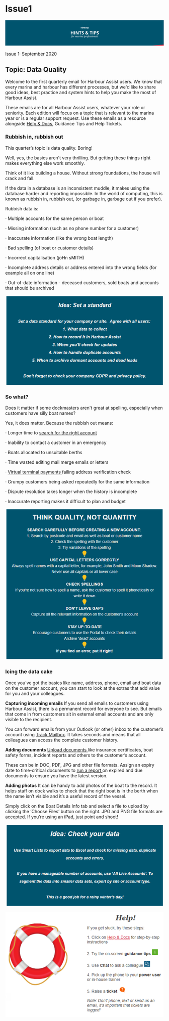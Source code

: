 # Issue1

![image-20201021163359347](../.gitbook/assets/image-20201021163359347.png)

Issue 1: September 2020

## Topic: Data Quality

Welcome to the first quarterly email for Harbour Assist users. We know that every marina and harbour has different processes, but we'd like to share good ideas, best practice and system hints to help you make the most of Harbour Assist.

These emails are for all Harbour Assist users, whatever your role or seniority. Each edition will focus on a topic that is relevant to the marina year or is a regular support request. Use these emails as a resource alongside [Help & Docs](http://docs.harbourassist.com/#/), Guidance Tips and Help Tickets.

### Rubbish in, rubbish out

This quarter’s topic is data quality. Boring!

Well, yes, the basics aren't very thrilling. But getting these things right makes everything else work smoothly.

Think of it like building a house. Without strong foundations, the house will crack and fall.

If the data in a database is an inconsistent muddle, it makes using the database harder and reporting impossible. In the world of computing, this is known as rubbish in, rubbish out, \(or garbage in, garbage out if you prefer\).

Rubbish data is:

· Multiple accounts for the same person or boat

· Missing information \(such as no phone number for a customer\)

· Inaccurate information \(like the wrong boat length\)

· Bad spelling \(of boat or customer details\)

· Incorrect capitalisation \(joHn sMITH\)

· Incomplete address details or address entered into the wrong fields \(for example all on one line\)

· Out-of-date information - deceased customers, sold boats and accounts that should be archived

![image-20201021163434559](../.gitbook/assets/image-20201021163434559.png)

### So what?

Does it matter if some dockmasters aren't great at spelling, especially when customers have silly boat names?

Yes, it does matter. Because the rubbish out means:

· Longer time to [search for the right account](http://docs.harbourassist.com/#/GeneralNavigation/HomepageLayout)

· Inability to contact a customer in an emergency

· Boats allocated to unsuitable berths

· Time wasted editing mail merge emails or letters

· [Virtual terminal payments ](http://docs.harbourassist.com/#/AccountsOrdersPayments/Payments?id=using-the-virtual-terminal-phone-payments)failing address verification check

· Grumpy customers being asked repeatedly for the same information

· Dispute resolution takes longer when the history is incomplete

· Inaccurate reporting makes it difficult to plan and budget

![image-20201021163509539](../.gitbook/assets/image-20201021163509539.png)

### Icing the data cake

Once you’ve got the basics like name, address, phone, email and boat data on the customer account, you can start to look at the extras that add value for you and your colleagues.

**Capturing incoming emails** If you send all emails to customers using Harbour Assist, there is a permanent record for everyone to see. But emails that come in from customers sit in external email accounts and are only visible to the recipient.

You can forward emails from your Outlook \(or other\) inbox to the customer’s account using [Track Mailbox](http://docs.harbourassist.com/#/communications/CreatingIndividualEmails?id=track-mailbox). It takes seconds and means that all colleagues can access the complete customer history.

**Adding documents** [Upload documents ](http://docs.harbourassist.com/#/Documents/Docs?id=overview)like insurance certificates, boat safety forms, incident reports and others to the customer’s account.

These can be in DOC, PDF, JPG and other file formats. Assign an expiry date to time-critical documents to [run a report ](http://docs.harbourassist.com/#/Documents/Docs?id=document-expiry-reporting)on expired and due documents to ensure you have the latest version.

**Adding photos** It can be handy to add photos of the boat to the record. It helps staff on dock walks to check that the right boat is in the berth when the name isn’t visible and it’s a useful record of the vessel.

Simply click on the Boat Details Info tab and select a file to upload by clicking the ‘Choose Files’ button on the right. JPG and PNG file formats are accepted. If you’re using an iPad, just point and shoot!

![image-20201021163546256](../.gitbook/assets/image-20201021163546256.png)

![image-20201021163615655](../.gitbook/assets/image-20201021163615655.png)

